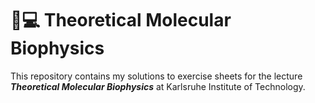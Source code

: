 # 🧬💻 Theoretical Molecular Biophysics

This repository contains my solutions to exercise sheets for the lecture ***Theoretical Molecular Biophysics*** at Karlsruhe Institute of Technology.
